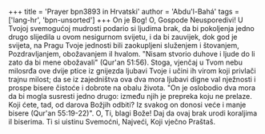 +++
title = 'Prayer bpn3893 in Hrvatski'
author = 'Abdu'l-Bahá'
tags = ['lang-hr', 'bpn-unsorted']
+++
On je Bog! O, Gospode Neusporedivi! U Tvojoj svemogućoj mudrosti podario si ljudima brak, da bi pokoljenja jedno drugo slijedila u ovom nesigurnom svijetu, i da bi zauvijek, dok god je svijeta, na Pragu Tvoje jednosti bili zaokupljeni služenjem i štovanjem, Pozdravljanjem, obožavanjem iI hvalom. "Nisam stvorio duhove i ljude do li zato da bi mene obožavali" (Qur'an 51:56). Stoga, vjenčaj u Tvom nebu milosrđa ove dvije ptice iz gnijezda ljubavi Tvoje i učini ih virom koji privlači trajnu milost; da se iz zajedništva ova dva mora ljubavi digne val nježnosti i prospe bisere čistoće i dobrote na obalu života. "On je oslobodio dva mora da bi mogla susresti jedno drugo: između njih je prepreka koju ne prelaze. Koji ćete, tad, od darova Božjih odbiti? Iz svakog on donosi veće i manje bisere (Qur'an 55:19-22)". O, Ti, blagi Bože! Daj da ovaj brak urodi koraljima iI biserima. Ti si uistinu Svemoćni, Najveći, Koji vječno Praštaš.
